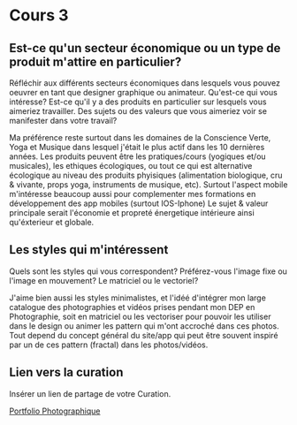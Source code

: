 # Cours 3
## Est-ce qu'un secteur économique ou un type de produit m'attire en particulier? 
Réfléchir aux différents secteurs économiques dans lesquels vous pouvez oeuvrer en tant que designer graphique ou animateur. Qu'est-ce qui vous intéresse? Est-ce qu'il y a des produits en particulier sur lesquels vous aimeriez travailler. Des sujets ou des valeurs que vous aimeriez voir se manifester dans votre travail? 


Ma préférence reste surtout dans les domaines de la Conscience Verte, Yoga et Musique dans lesquel j'était le plus actif dans les 10 dernières années. Les produits peuvent être les pratiques/cours (yogiques et/ou musicales), les ethiques écologiques, ou tout ce qui est alternative écologique au niveau des produits phyisiques (alimentation biologique, cru & vivante, props yoga, instruments de musique, etc). Surtout l'aspect mobile m'intéresse beaucoup aussi pour complementer mes formations en développement des app mobiles (surtout IOS-Iphone)
Le sujet & valeur principale serait l'économie et propreté énergetique intérieure ainsi qu'éxterieur et globale.


## Les styles qui m'intéressent
Quels sont les styles qui vous correspondent? Préférez-vous l'image fixe ou l'image en mouvement? Le matriciel ou le vectoriel?


J'aime bien aussi les styles minimalistes, et l'idéé d'intégrer mon large catalogue des photographies et vidéos prises pendant mon DEP en Photographie, soit en matriciel ou les vectoriser pour pouvoir les utiliser dans le design ou animer les pattern qui m'ont accroché dans ces photos. Tout depend du concept général du site/app qui peut être souvent inspiré par un de ces pattern (fractal) dans les photos/vidéos.

## Lien vers la curation
Insérer un lien de partage de votre Curation. 

[Portfolio Photographique](https://trifanalex.wixsite.com/photo)

